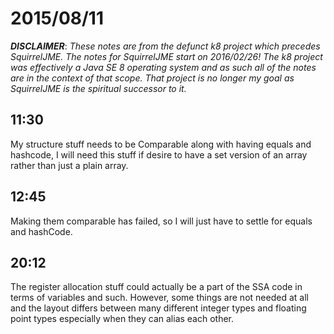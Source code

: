 # 2015/08/11

***DISCLAIMER***: _These notes are from the defunct k8 project which_
_precedes SquirrelJME. The notes for SquirrelJME start on 2016/02/26!_
_The k8 project was effectively a Java SE 8 operating system and as such_
_all of the notes are in the context of that scope. That project is no_
_longer my goal as SquirrelJME is the spiritual successor to it._

## 11:30

My structure stuff needs to be Comparable along with having equals and
hashcode, I will need this stuff if desire to have a set version of an array
rather than just a plain array.

## 12:45

Making them comparable has failed, so I will just have to settle for equals
and hashCode.

## 20:12

The register allocation stuff could actually be a part of the SSA code in
terms of variables and such. However, some things are not needed at all and
the layout differs between many different integer types and floating point
types especially when they can alias each other.

